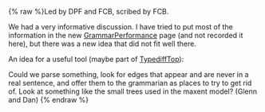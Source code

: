 {% raw %}Led by DPF and FCB, scribed by FCB.

We had a very informative discussion. I have tried to put most of the
information in the new [GrammarPerformance](https://blog.inductorsoftware.com/docsproto/tools/GrammarPerformance) page
(and not recorded it here), but there was a new idea that did not fit
well there.

An idea for a useful tool (maybe part of [TypediffTop](/Type%20Diff)):

Could we parse something, look for edges that appear and are never in a
real sentence, and offer them to the grammarian as places to try to get
rid of. Look at something like the small trees used in the maxent model?
(Glenn and Dan)
<update date omitted for speed>{% endraw %}